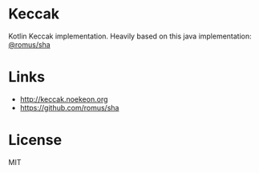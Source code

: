 Keccak
======

Kotlin Keccak implementation.
Heavily based on this java implementation: [@romus/sha](https://github.com/romus/sha)

Links
=====

 * http://keccak.noekeon.org
 * https://github.com/romus/sha

License
=======

MIT
